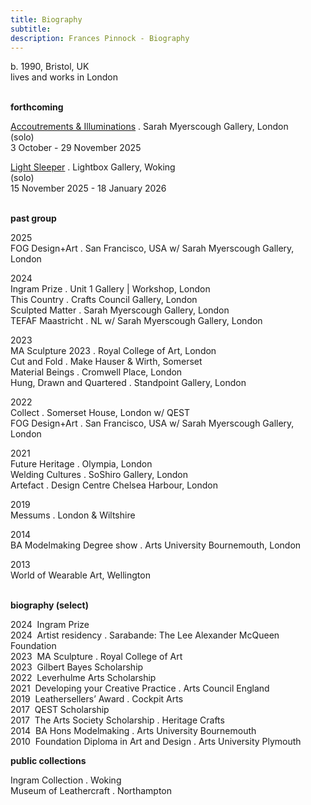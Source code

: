 ```yaml
---
title: Biography
subtitle: 
description: Frances Pinnock - Biography
---  
```

b. 1990, Bristol, UK  
lives and works in London  
<br />  

**forthcoming**  

[Accoutrements & Illuminations](https://www.sarahmyerscough.com/exhibitions/70-frances-pinnock-solo-show-gallery-solo-show-2025/) . Sarah Myerscough Gallery, London  
(solo)  
3 October - 29 November 2025

[Light Sleeper](https://www.thelightbox.org.uk/whats-on/frances-pinnock-light-sleeper) . Lightbox Gallery, Woking  
(solo)  
15 November 2025 - 18 January 2026  
<br /> 

**past group**  

2025  
FOG Design+Art . San Francisco, USA w/ Sarah Myerscough Gallery, London  

2024  
Ingram Prize . Unit 1 Gallery | Workshop, London  
This Country . Crafts Council Gallery, London  
Sculpted Matter . Sarah Myerscough Gallery, London  
TEFAF Maastricht . NL w/ Sarah Myerscough Gallery, London  

2023  
MA Sculpture 2023 . Royal College of Art, London  
Cut and Fold . Make Hauser & Wirth, Somerset  
Material Beings . Cromwell Place, London  
Hung, Drawn and Quartered . Standpoint Gallery, London    

2022    
Collect . Somerset House, London  w/ QEST  
FOG Design+Art . San Francisco, USA w/ Sarah Myerscough Gallery, London  

2021  
Future Heritage . Olympia, London  
Welding Cultures . SoShiro Gallery, London  
Artefact . Design Centre Chelsea Harbour, London  

2019  
Messums . London & Wiltshire  

2014  
BA Modelmaking Degree show . Arts University Bournemouth, London  

2013  
World of Wearable Art, Wellington  
<br />  

**biography (select)**  

2024&nbsp;&nbsp;Ingram Prize  
2024&nbsp;&nbsp;Artist residency . Sarabande: The Lee Alexander McQueen Foundation  
2023&nbsp;&nbsp;MA Sculpture . Royal College of Art  
2023&nbsp;&nbsp;Gilbert Bayes Scholarship  
2022&nbsp;&nbsp;Leverhulme Arts Scholarship  
2021&nbsp;&nbsp;Developing your Creative Practice . Arts Council England  
2019&nbsp;&nbsp;Leathersellers’ Award . Cockpit Arts  
2017&nbsp;&nbsp;QEST Scholarship  
2017&nbsp;&nbsp;The Arts Society Scholarship . Heritage Crafts  
2014&nbsp;&nbsp;BA Hons Modelmaking . Arts University Bournemouth  
2010&nbsp;&nbsp;Foundation Diploma in Art and Design . Arts University Plymouth
<br />  

**public collections**  

Ingram Collection . Woking  
Museum of Leathercraft . Northampton  
<br />



 









  










 



  










 











